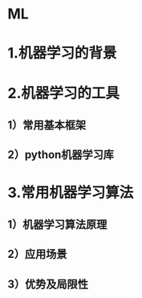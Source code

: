 # ML
# 1.机器学习的背景
# 2.机器学习的工具
## 1）常用基本框架
## 2）python机器学习库
# 3.常用机器学习算法
## 1）机器学习算法原理
## 2）应用场景
## 3）优势及局限性

